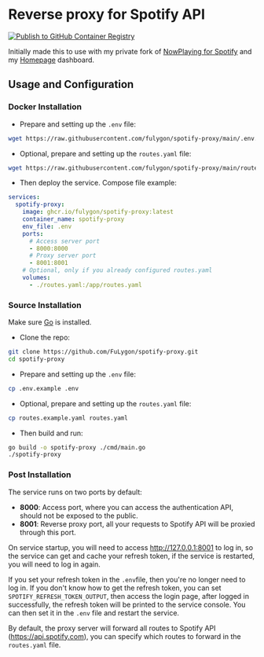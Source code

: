 # Reverse proxy for Spotify API

[![Publish to GitHub Container Registry](https://github.com/FuLygon/spotify-proxy/actions/workflows/publish-package.yaml/badge.svg)](https://github.com/FuLygon/spotify-proxy/actions/workflows/publish-package.yaml)

Initially made this to use with my private fork of [NowPlaying for Spotify](https://github.com/busybox11/NowPlaying-for-Spotify) and my [Homepage](https://github.com/gethomepage/homepage) dashboard.

## Usage and Configuration

### Docker Installation

- Prepare and setting up the `.env` file:

```bash
wget https://raw.githubusercontent.com/fulygon/spotify-proxy/main/.env.example -O .env
```

- Optional, prepare and setting up the `routes.yaml` file:

```bash
wget https://raw.githubusercontent.com/fulygon/spotify-proxy/main/routes.example.yaml -O routes.yaml
```

- Then deploy the service. Compose file example:

```yaml
services:
  spotify-proxy:
    image: ghcr.io/fulygon/spotify-proxy:latest
    container_name: spotify-proxy
    env_file: .env
    ports:
      # Access server port
      - 8000:8000
      # Proxy server port
      - 8001:8001
    # Optional, only if you already configured routes.yaml
    volumes:
      - ./routes.yaml:/app/routes.yaml
```

### Source Installation

Make sure [Go](https://go.dev/doc/install) is installed.

- Clone the repo:

```bash
git clone https://github.com/FuLygon/spotify-proxy.git
cd spotify-proxy
```

- Prepare and setting up the `.env` file:

```bash
cp .env.example .env
```

- Optional, prepare and setting up the `routes.yaml` file:

```bash
cp routes.example.yaml routes.yaml
```

- Then build and run:

```bash
go build -o spotify-proxy ./cmd/main.go
./spotify-proxy
```

### Post Installation

The service runs on two ports by default:

- **8000**: Access port, where you can access the authentication API, should not be exposed to the public.
- **8001**: Reverse proxy port, all your requests to Spotify API will be proxied through this port.

On service startup, you will need to access http://127.0.0.1:8001 to log in, so the service can get and cache your refresh token, if the service is restarted, you will need to log in again.

If you set your refresh token in the `.env`file, then you're no longer need to log in. If you don't know how to get the refresh token, you can set `SPOTIFY_REFRESH_TOKEN_OUTPUT`, then access the login page, after logged in successfully, the refresh token will be printed to the service console. You can then set it in the `.env` file and restart the service.

By default, the proxy server will forward all routes to Spotify API (https://api.spotify.com), you can specify which routes to forward in the `routes.yaml` file.